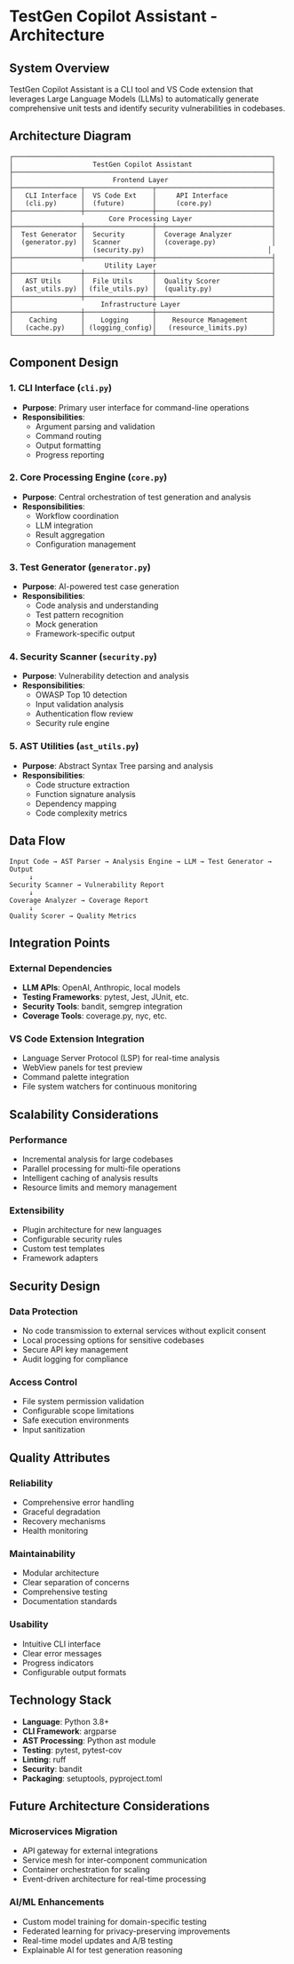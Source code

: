 # TestGen Copilot Assistant - Architecture

## System Overview

TestGen Copilot Assistant is a CLI tool and VS Code extension that leverages Large Language Models (LLMs) to automatically generate comprehensive unit tests and identify security vulnerabilities in codebases.

## Architecture Diagram

```
┌─────────────────────────────────────────────────────────────────┐
│                    TestGen Copilot Assistant                    │
├─────────────────────────────────────────────────────────────────┤
│                         Frontend Layer                          │
├─────────────────┬─────────────────┬─────────────────────────────┤
│   CLI Interface │  VS Code Ext    │     API Interface           │
│   (cli.py)      │  (future)       │     (core.py)               │
├─────────────────┼─────────────────┼─────────────────────────────┤
│                        Core Processing Layer                    │
├─────────────────┼─────────────────┼─────────────────────────────┤
│  Test Generator │  Security       │  Coverage Analyzer          │
│  (generator.py) │  Scanner        │  (coverage.py)              │
│                 │  (security.py)  │                            │
├─────────────────┼─────────────────┼─────────────────────────────┤
│                       Utility Layer                             │
├─────────────────┼─────────────────┼─────────────────────────────┤
│   AST Utils     │  File Utils     │  Quality Scorer             │
│  (ast_utils.py) │ (file_utils.py) │  (quality.py)               │
├─────────────────┼─────────────────┼─────────────────────────────┤
│                      Infrastructure Layer                       │
├─────────────────┼─────────────────┼─────────────────────────────┤
│    Caching      │    Logging      │    Resource Management      │
│   (cache.py)    │ (logging_config)│   (resource_limits.py)      │
└─────────────────┴─────────────────┴─────────────────────────────┘
```

## Component Design

### 1. CLI Interface (`cli.py`)
- **Purpose**: Primary user interface for command-line operations
- **Responsibilities**:
  - Argument parsing and validation
  - Command routing
  - Output formatting
  - Progress reporting

### 2. Core Processing Engine (`core.py`)
- **Purpose**: Central orchestration of test generation and analysis
- **Responsibilities**:
  - Workflow coordination
  - LLM integration
  - Result aggregation
  - Configuration management

### 3. Test Generator (`generator.py`)
- **Purpose**: AI-powered test case generation
- **Responsibilities**:
  - Code analysis and understanding
  - Test pattern recognition
  - Mock generation
  - Framework-specific output

### 4. Security Scanner (`security.py`)
- **Purpose**: Vulnerability detection and analysis
- **Responsibilities**:
  - OWASP Top 10 detection
  - Input validation analysis
  - Authentication flow review
  - Security rule engine

### 5. AST Utilities (`ast_utils.py`)
- **Purpose**: Abstract Syntax Tree parsing and analysis
- **Responsibilities**:
  - Code structure extraction
  - Function signature analysis
  - Dependency mapping
  - Code complexity metrics

## Data Flow

```
Input Code → AST Parser → Analysis Engine → LLM → Test Generator → Output
     ↓
Security Scanner → Vulnerability Report
     ↓
Coverage Analyzer → Coverage Report
     ↓
Quality Scorer → Quality Metrics
```

## Integration Points

### External Dependencies
- **LLM APIs**: OpenAI, Anthropic, local models
- **Testing Frameworks**: pytest, Jest, JUnit, etc.
- **Security Tools**: bandit, semgrep integration
- **Coverage Tools**: coverage.py, nyc, etc.

### VS Code Extension Integration
- Language Server Protocol (LSP) for real-time analysis
- WebView panels for test preview
- Command palette integration
- File system watchers for continuous monitoring

## Scalability Considerations

### Performance
- Incremental analysis for large codebases
- Parallel processing for multi-file operations
- Intelligent caching of analysis results
- Resource limits and memory management

### Extensibility
- Plugin architecture for new languages
- Configurable security rules
- Custom test templates
- Framework adapters

## Security Design

### Data Protection
- No code transmission to external services without explicit consent
- Local processing options for sensitive codebases
- Secure API key management
- Audit logging for compliance

### Access Control
- File system permission validation
- Configurable scope limitations
- Safe execution environments
- Input sanitization

## Quality Attributes

### Reliability
- Comprehensive error handling
- Graceful degradation
- Recovery mechanisms
- Health monitoring

### Maintainability
- Modular architecture
- Clear separation of concerns
- Comprehensive testing
- Documentation standards

### Usability
- Intuitive CLI interface
- Clear error messages
- Progress indicators
- Configurable output formats

## Technology Stack

- **Language**: Python 3.8+
- **CLI Framework**: argparse
- **AST Processing**: Python ast module
- **Testing**: pytest, pytest-cov
- **Linting**: ruff
- **Security**: bandit
- **Packaging**: setuptools, pyproject.toml

## Future Architecture Considerations

### Microservices Migration
- API gateway for external integrations
- Service mesh for inter-component communication
- Container orchestration for scaling
- Event-driven architecture for real-time processing

### AI/ML Enhancements
- Custom model training for domain-specific testing
- Federated learning for privacy-preserving improvements
- Real-time model updates and A/B testing
- Explainable AI for test generation reasoning